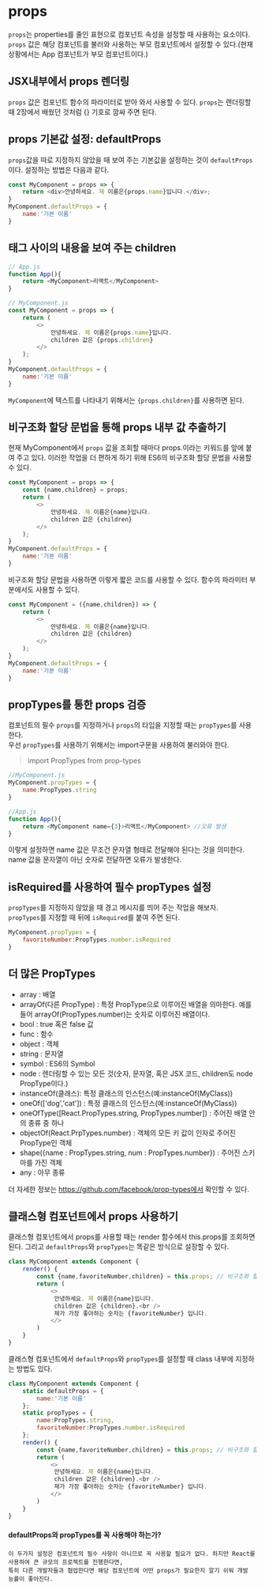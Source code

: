 # props

`props`는 properties를 줄인 표현으로 컴포넌트 속성을 설정할 때 사용하는 요소이다.
`props` 값은 해당 컴포넌트를 불러와 사용하는 부모 컴포넌트에서 설정할 수 있다.(현재 상황에서는 App 컴포넌트가 부모 컴포넌트이다.)

## JSX내부에서 props 렌더링
`props` 값은 컴포넌트 함수의 파라미터로 받아 와서 사용할 수 있다. `props`는 렌더링할 때 2장에서 배웠던 것처럼 {} 기호로 깜싸 주면 된다.

## props 기본값 설정: defaultProps
`props`값을 따로 지정하지 않았을 때 보여 주는 기본값을 설정하는 것이 `defaultProps`이다.
설정하는 방법은 다음과 같다.

```javascript
const MyComponent = props => {
    return <div>안녕하세요. 제 이름은{props.name}입니다.</div>;
}
MyComponent.defaultProps = {
    name:'기본 이름'
}
```

## 태그 사이의 내용을 보여 주는 children
```javascript
// App.js
function App(){
	return <MyComponent>리액트</MyComponent>
}

// MyComponent.js
const MyComponent = props => {
    return (
        <>
            안녕하세요. 제 이름은{props.name}입니다.
            children 값은 {props.children}
        </>
    );
}
MyComponent.defaultProps = {
    name:'기본 이름'
}
```

`MyComponent`에 텍스트를 나타내기 위해서는 `{props.children}`를 사용하면 된다.

## 비구조화 할당 문법을 통해 props 내부 값 추출하기

현재 MyComponent에서 `props` 값을 조회할 때마다 props.이라는 키워드를 앞에 붙여 주고 있다.
이러한 작업을 더 편하게 하기 위해 ES6의 비구조화 할당 문법을 사용할 수 있다.

```javascript
const MyComponent = props => {
    const {name,children} = props;
    return (
        <>
            안녕하세요. 제 이름은{name}입니다.
            children 값은 {children}
        </>
    );
}
MyComponent.defaultProps = {
    name:'기본 이름'
}
```

비구조화 할당 문법을 사용하면 이렇게 짧은 코드를 사용할 수 있다.
함수의 파라미터 부분에서도 사용할 수 있다.

```javascript
const MyComponent = ({name,children}) => {
    return (
        <>
            안녕하세요. 제 이름은{name}입니다.
            children 값은 {children}
        </>
    );
}
MyComponent.defaultProps = {
    name:'기본 이름'
}
```

## propTypes를 통한 props 검증
컴포넌트의 필수 `props`를 지정하거나 `props`의 타입을 지정할 때는 `propTypes`를 사용한다.  
우선 `propTypes`를 사용하기 위해서는 import구문을 사용하여 불러와야 한다.

> import PropTypes from prop-types

```javascript
//MyComponent.js
MyComponent.propTypes = {
    name:PropTypes.string
}

//App.js
function App(){
	return <MyComponent name={3}>리액트</MyComponent> //오류 발생
}
```

이렇게 설정하면 name 값은 무조건 문자열 형태로 전달해야 된다는 것을 의미한다.  
name 값을 문자열이 아닌 숫자로 전달하면 오류가 발생한다.

## isRequired를 사용하여 필수 propTypes 설정
`propTypes`를 지정하지 않았을 때 경고 메시지를 띄어 주는 작업을 해보자.  
`propTypes`를 지정할 때 뒤에 `isRequired`를 붙여 주면 된다.  

```javascript
MyComponent.propTypes = {
    favoriteNumber:PropTypes.number.isRequired
}
```

## 더 많은 PropTypes

* array : 배열
* arrayOf(다른 PropType) : 특정 PropType으로 이루어진 배열을 의마한다. 예를 들어 arrayOf(PropTypes.number)는 숫자로 이루어진 배열이다.
* bool : true 혹은 false 값
* func : 함수
* object : 객체
* string : 문자열
* symbol : ES6의 Symbol
* node : 렌더링할 수 있는 모든 것(숫자, 문자열, 혹은 JSX 코드, children도 node PropType이다.)
* instanceOf(클래스): 특정 클래스의 인스턴스(예:instanceOf(MyClass))
* oneOf(['dog','cat']) : 특정 클래스의 인스턴스(예:instanceOf(MyClass))
* oneOfType([React.PropTypes.string, PropTypes.number]) : 주어진 배열 안의 종류 중 하나
* objectOf(React.PrpTypes.number) : 객체의 모든 키 값이 인자로 주어진 PropType인 객체
* shape({name : PropTypes.string, num : PropTypes.number}) : 주어진 스키마를 가진 객체
* any : 아무 종류

더 자세한 정보는 https://github.com/facebook/prop-types에서 확인할 수 있다.


## 클래스형 컴포넌트에서 props 사용하기

클래스형 컴포넌트에서 props를 사용할 때는 render 함수에서 this.props를 조회하면 된다.
그리고 `defaultProps`와 `propTypes`는 똑같은 방식으로 설장할 수 있다. 

```javascript
class MyComponent extends Component {
    render() {
        const {name,favoriteNumber,children} = this.props; // 비구조화 할당
        return (
            <>
             안녕하세요. 제 이름은{name}입니다.
             children 값은 {children}.<br />
             제가 가장 좋아하는 숫자는 {favoriteNumber} 입니다.
            </>
        )
    }
}
```

클래스형 컴포넌트에서 `defaultProps`와 `propTypes`를 설정할 때 class 내부에 지정하는 방법도 있다.

```javascript
class MyComponent extends Component {
    static defaultProps = {
        name:'기본 이름'
    };
    static propTypes = {
        name:PropTypes.string,
        favoriteNumber:PropTypes.number.isRequired
    };
    render() {
        const {name,favoriteNumber,children} = this.props; // 비구조화 할당
        return (
            <>
             안녕하세요. 제 이름은{name}입니다.
             children 값은 {children}.<br />
             제가 가장 좋아하는 숫자는 {favoriteNumber} 입니다.
            </>
        )
    }
}
```

#### defaultProps와 propTypes를 꼭 사용해야 하는가?
```
이 두가지 설정은 컴포넌트의 필수 사항이 아니므로 꼭 사용할 필요가 없다. 하지만 React를 사용하여 큰 규모의 프로젝트를 진행한다면,
특히 다른 개발자들과 협업한다면 해당 컴포넌트에 어떤 props가 필요한지 알기 쉬워 개발 능률이 좋아진다.
```

